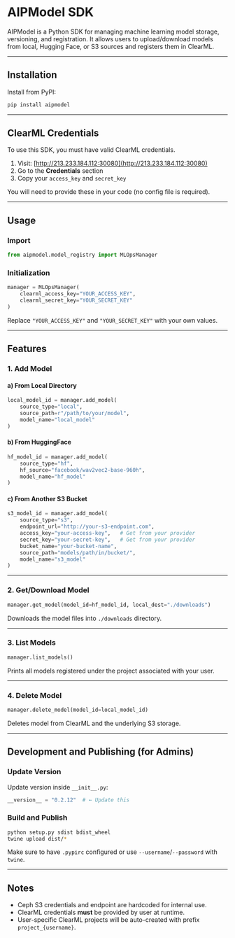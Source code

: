 # AIPModel SDK

AIPModel is a Python SDK for managing machine learning model storage, versioning, and registration. It allows users to upload/download models from local, Hugging Face, or S3 sources and registers them in ClearML.

---

## Installation

Install from PyPI:

```bash
pip install aipmodel
```

---

## ClearML Credentials

To use this SDK, you must have valid ClearML credentials.

1. Visit: [http://213.233.184.112:30080](http://213.233.184.112:30080)
2. Go to the **Credentials** section
3. Copy your `access_key` and `secret_key`

You will need to provide these in your code (no config file is required).

---

## Usage

### Import

```python
from aipmodel.model_registry import MLOpsManager
```

### Initialization

```python
manager = MLOpsManager(
    clearml_access_key="YOUR_ACCESS_KEY",
    clearml_secret_key="YOUR_SECRET_KEY"
)
```

Replace `"YOUR_ACCESS_KEY"` and `"YOUR_SECRET_KEY"` with your own values.

---

## Features

### 1. Add Model

#### a) From Local Directory

```python
local_model_id = manager.add_model(
    source_type="local",
    source_path=r"/path/to/your/model",
    model_name="local_model"
)
```

#### b) From HuggingFace

```python
hf_model_id = manager.add_model(
    source_type="hf",
    hf_source="facebook/wav2vec2-base-960h",
    model_name="hf_model"
)
```

#### c) From Another S3 Bucket

```python
s3_model_id = manager.add_model(
    source_type="s3",
    endpoint_url="http://your-s3-endpoint.com",
    access_key="your-access-key",   # Get from your provider
    secret_key="your-secret-key",   # Get from your provider
    bucket_name="your-bucket-name",
    source_path="models/path/in/bucket/",
    model_name="s3_model"
)
```

---

### 2. Get/Download Model

```python
manager.get_model(model_id=hf_model_id, local_dest="./downloads")
```

Downloads the model files into `./downloads` directory.

---

### 3. List Models

```python
manager.list_models()
```

Prints all models registered under the project associated with your user.

---

### 4. Delete Model

```python
manager.delete_model(model_id=local_model_id)
```

Deletes model from ClearML and the underlying S3 storage.

---

## Development and Publishing (for Admins)

### Update Version

Update version inside `__init__.py`:

```python
__version__ = "0.2.12"  # ← Update this
```

### Build and Publish

```bash
python setup.py sdist bdist_wheel
twine upload dist/*
```

Make sure to have `.pypirc` configured or use `--username`/`--password` with `twine`.

---

## Notes

- Ceph S3 credentials and endpoint are hardcoded for internal use.
- ClearML credentials **must** be provided by user at runtime.
- User-specific ClearML projects will be auto-created with prefix `project_{username}`.
